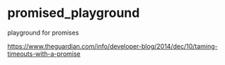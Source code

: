 # promised_playground
playground for promises


https://www.theguardian.com/info/developer-blog/2014/dec/10/taming-timeouts-with-a-promise
